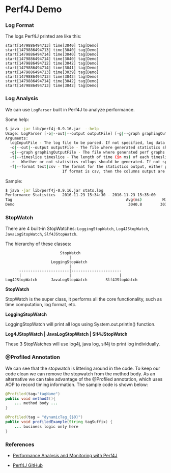 # Perf4J Demo

### Log Format

The logs Perf4J printed are like this:

```
start[1479886494713] time[3040] tag[Demo]
start[1479886494713] time[3040] tag[Demo]
start[1479886494714] time[3040] tag[Demo]
start[1479886494714] time[3040] tag[Demo]
start[1479886494712] time[3042] tag[Demo]
start[1479886494714] time[3041] tag[Demo]
start[1479886494713] time[3039] tag[Demo]
start[1479886494713] time[3042] tag[Demo]
start[1479886494714] time[3042] tag[Demo]
start[1479886494713] time[3042] tag[Demo]
```

### Log Analysis

We can use `LogParser` built in Perf4J to analyze performance. 

Some help:

```bash
$ java -jar lib/perf4j-0.9.16.jar  --help
Usage: LogParser [-o|--out|--output outputFile] [-g|--graph graphingOutputFile] [-t|--timeslice timeslice] [-r] [-f|--format text|csv] [logInputFile]
Arguments:
  logInputFile - The log file to be parsed. If not specified, log data is read from stdin.
  -o|--out|--output outputFile - The file where generated statistics should be written. If not specified, statistics are written to stdout.
  -g|--graph graphingOutputFile - The file where generated perf graphs should be written. If not specified, no graphs are written.
  -t|--timeslice timeslice - The length of time (in ms) of each timeslice for which statistics should be generated. Defaults to 30000 ms.
  -r - Whether or not statistics rollups should be generated. If not specified, rollups are not generated.
  -f|--format text|csv - The format for the statistics output, either plain text or CSV. Defaults to text.
                         If format is csv, then the columns output are tag, start, stop, mean, min, max, stddev, and count.
```

Sample:

```bash
$ java -jar lib/perf4j-0.9.16.jar stats.log
Performance Statistics   2016-11-23 15:34:30 - 2016-11-23 15:35:00
Tag                                                  Avg(ms)         Min         Max     Std Dev       Count
Demo                                                  3040.8        3039        3042         1.1          10
```

### StopWatch

There are 4 built-in StopWatches: `LoggingStopWatch`, `Log4JStopWatch`, `JavaLogStopWatch`, `Slf4JStopWatch`. 

The hierarchy of these classes:

```
                        StopWatch
                            |
                    LoggingStopWatch
                            |
      ----------------------|----------------------
      |                     |                     |
Log4JStopWatch      JavaLogStopWatch        Slf4JStopWatch
```

**StopWatch**

StopWatch is the super class, it performs all the core functionality, such as time computation, log format, etc.

**LoggingStopWatch**

LoggingStopWatch will print all logs using System.out.println() function.

**Log4JStopWatch | JavaLogStopWatch | Slf4JStopWatch**

These 3 StopWatches will use log4j, java log, slf4j to print log individually.

### @Profiled Annotation

We can see that the stopwatch is littering around in the code. To keep our code clean we can remove the stopwatch 
from the method body. As an alternative we can take advantage of the @Profiled annotation, which uses AOP to record 
timing information. The sample code is shown below:

```java
@Profiled(tag="tagName")
public void method2(){
    ... method body ...
}
```

```java
@Profiled(tag = "dynamicTag_{$0}")
public void profiledExample(String tagSuffix) {
    ... business logic only here
}
```


### References

- [Performance Analysis and Monitoring with Perf4J](https://www.infoq.com/articles/perf4j)

- [Perf4J GitHub](https://github.com/perf4j/perf4j)
